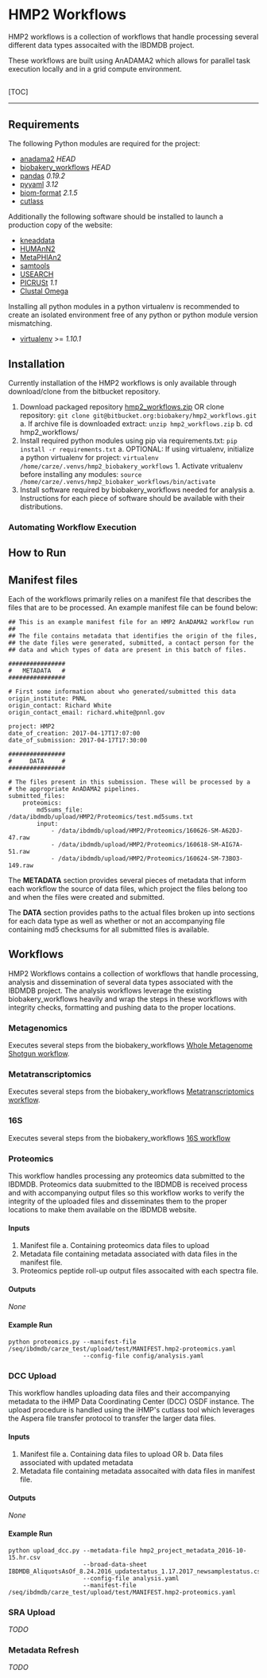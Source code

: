 # HMP2 Workflows

HMP2 workflows is a collection of workflows that handle processing several 
different data types assocaited with the IBDMDB project. 

These workflows are built using AnADAMA2 which allows for parallel task 
execution locally and in a grid compute environment.     

##

[TOC]

----

## Requirements

The following Python modules are required for the project:

* [anadama2](https://bitbucket.org/biobakery/anadama2) *HEAD*
* [biobakery\_workflows](https://bitbucket.org/biobakery/biobakery_workflows/wiki/Home) *HEAD*
* [pandas](http://pandas.pydata.org/) *0.19.2*
* [pyyaml](http://pyyaml.org/) *3.12*
* [biom-format](http://biom-format.org/) *2.1.5*
* [cutlass](https://github.com/ihmpdcc/cutlass)

Additionally the following software should be installed to launch a production
copy of the website:

* [kneaddata](https://bitbucket.org/biobakery/kneaddata)
* [HUMAnN2](https://bitbucket.org/biobakery/humann2)
* [MetaPHlAn2](https://bitbucket.org/biobakery/metaphlan2)
* [samtools](http://www.htslib.org/)
* [USEARCH](http://www.drive5.com/usearch/)
* [PICRUSt](http://picrust.github.io/picrust/) *1.1*
* [Clustal Omega](http://www.ebi.ac.uk/Tools/msa/clustalo/)

Installing all python modules in a python virtualenv is recommended to create 
an isolated environment free of any python or python module version mismatching.

* [virtualenv](https://virtualenv.pypa.io/en/stable/) >= *1.10.1*

## Installation

Currently installation of the HMP2 workflows is only available through 
download/clone from the bitbucket repository.

1. Download packaged repository [hmp2_workflows.zip](https://bitbucket.org/biobakery/hmp2_workflows/get/cc70eb41860b.zip) OR 
clone repository: `git clone git@bitbucket.org:biobakery/hmp2_workflows.git`
    a. If archive file is downloaded extract: `unzip hmp2_workflows.zip`
    b. cd hmp2_workflows/
2. Install required python modules using pip via requirements.txt: `pip install -r requirements.txt`
    a. OPTIONAL: If using virtualenv, initialize a python virtualenv for project: `virtualenv /home/carze/.venvs/hmp2_biobakery_workflows`
        1. Activate vritualenv before installing any modules: `source /home/carze/.venvs/hmp2_biobaker_workflows/bin/activate`
3. Install software required by biobakery_workflows needed for analysis
    a. Instructions for each piece of software should be available with their distributions.

### Automating Workflow Execution    

## How to Run

## Manifest files

Each of the workflows primarily relies on a manifest file that describes the files that are to be processed. An example
manifest file can be found below:

```
## This is an example manifest file for an HMP2 AnADAMA2 workflow run
##
## The file contains metadata that identifies the origin of the files,
## the date files were generated, submitted, a contact person for the
## data and which types of data are present in this batch of files.

################
#   METADATA   #
################

# First some information about who generated/submitted this data
origin_institute: PNNL
origin_contact: Richard White
origin_contact_email: richard.white@pnnl.gov

project: HMP2
date_of_creation: 2017-04-17T17:07:00
date_of_submission: 2017-04-17T17:30:00

################
#     DATA     #
################

# The files present in this submission. These will be processed by a
# the appropriate AnADAMA2 pipelines.
submitted_files:
    proteomics:
        md5sums_file: /data/ibdmdb/upload/HMP2/Proteomics/test.md5sums.txt
        input:
            - /data/ibdmdb/upload/HMP2/Proteomics/160626-SM-A62DJ-47.raw
            - /data/ibdmdb/upload/HMP2/Proteomics/160618-SM-AIG7A-51.raw
            - /data/ibdmdb/upload/HMP2/Proteomics/160624-SM-73BO3-149.raw
```

The **METADATA** section provides several pieces of metadata that inform each workflow the source 
of data files, which project the files belong too and when the files were created and submitted.

The **DATA** section provides paths to the actual files broken up into sections for each data type as well as 
whether or not an accompanying file containing md5 checksums for all submitted files is available.

## Workflows

HMP2 Workflows contains a collection of workflows that handle processing, analysis and dissemination of several data types 
associated with the IBDMDB project. The analysis workflows leverage the existing biobakery\_workflows heavily and wrap 
the steps in these workflows with integrity checks, formatting and pushing data to the proper locations.

### Metagenomics

Executes several steps from the biobakery\_workflows [Whole Metagenome Shotgun workflow](https://bitbucket.org/biobakery/biobakery_workflows/wiki/Home#!whole-metagenome-shotgun-wmgx).

### Metatranscriptomics

Executes several steps from the biobakery\_workflows [Metatranscriptomics workflow](https://bitbucket.org/biobakery/biobakery_workflows/wiki/Home#!whole-metagenome-and-metatranscriptome-shotgun-wmgx_wmtx).

### 16S

Executes several steps from the biobakery\_workflows [16S workflow](https://bitbucket.org/biobakery/biobakery_workflows/wiki/Home#!16s-rrna-16s)

### Proteomics

This workflow handles processing any proteomics data submitted to the IBDMDB. Proteomics data suubmitted 
to the IBDMDB is received process and with accompanying output files so this workflow works to verify
the integrity of the uploaded files and disseminates them to the proper locations to make them 
available on the IBDMDB website.

#### Inputs
1. Manifest file
    a. Containing proteomics data files to upload
2. Metadata file containing metadata associated with data files in the manifest file.
3. Proteomics peptide roll-up output files assocaited with each spectra file.

#### Outputs
*None*

#### Example Run
```
python proteomics.py --manifest-file /seq/ibdmdb/carze_test/upload/test/MANIFEST.hmp2-proteomics.yaml 
                     --config-file config/analysis.yaml
```

### DCC Upload

This workflow handles uploading data files and their accompanying metadata to the iHMP Data Coordinating Center (DCC) OSDF instance. 
The upload procedure is handled using the iHMP's cutlass tool which leverages the Aspera file transfer protocol to transfer the 
larger data files.

#### Inputs
1. Manifest file
    a. Containing data files to upload OR 
    b. Data files associated with updated metadata
2. Metadata file containing metadata assocaited with data files in manifest file.

#### Outputs
*None*

#### Example Run
```
python upload_dcc.py --metadata-file hmp2_project_metadata_2016-10-15.hr.csv 
                     --broad-data-sheet IBDMDB_AliquotsAsOf_8.24.2016_updatestatus_1.17.2017_newsamplestatus.csv 
                     --config-file analysis.yaml 
                     --manifest-file /seq/ibdmdb/carze_test/upload/test/MANIFEST.hmp2-proteomics.yaml
```

### SRA Upload
*TODO*

### Metadata Refresh
*TODO*
